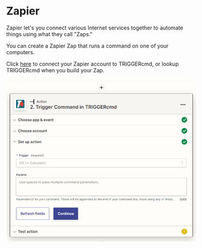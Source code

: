 # Zapier

Zapier let's you connect various Internet services together to automate things using what they call "Zaps."

You can create a Zapier Zap that runs a command on one of your computers.

Click [here](https://zapier.com/apps/triggercmd) to connect your Zapier account to TRIGGERcmd, or lookup TRIGGERcmd when you build your Zap.

![TRIGGERcmd in Zapier Zap](./pt/images/zapier-zap.png)
